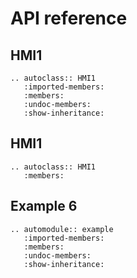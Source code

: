 # API reference

## HMI1

```{eval-rst}
.. autoclass:: HMI1
   :imported-members:
   :members:
   :undoc-members:
   :show-inheritance:
```

## HMI1

```{eval-rst}
.. autoclass:: HMI1
   :members:

```

## Example 6
```{eval-rst}
.. automodule:: example
   :imported-members:
   :members:
   :undoc-members:
   :show-inheritance:
```

